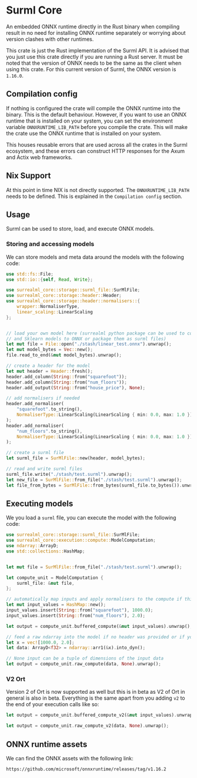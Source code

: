 
# Surml Core

An embedded ONNX runtime directly in the Rust binary when compiling result in no need for installing ONNX runtime separately or worrying about version clashes with other runtimes.

This crate is just the Rust implementation of the Surml API. It is advised that you just use this crate directly if you are running a Rust server. It must be noted that the version of ONNX needs to be the same as the client when using this crate. For this current version of Surml, the ONNX version is `1.16.0`.

## Compilation config

If nothing is configured the crate will compile the ONNX runtime into the binary. This is the default behaviour. However, if you want to use an ONNX runtime that is installed on your system, you can set the environment variable `ONNXRUNTIME_LIB_PATH` before you compile the crate. This will make the crate use the ONNX runtime that is installed on your system.

This houses reusable errors that are used across all the crates in the Surml ecosystem, and these errors can construct HTTP responses for the Axum and Actix web frameworks.

## Nix Support

At this point in time NIX is not directly supported. The `ONNXRUNTIME_LIB_PATH` needs to be defined. This is explained in the `Compilation config` section.

## Usage

Surml can be used to store, load, and execute ONNX models.

### Storing and accessing models
We can store models and meta data around the models with the following code:
```rust
use std::fs::File;
use std::io::{self, Read, Write};

use surrealml_core::storage::surml_file::SurMlFile;
use surrealml_core::storage::header::Header;
use surrealml_core::storage::header::normalisers::{
    wrapper::NormaliserType,
    linear_scaling::LinearScaling
};


// load your own model here (surrealml python package can be used to convert PyTorch,
// and Sklearn models to ONNX or package them as surml files)
let mut file = File::open("./stash/linear_test.onnx").unwrap();
let mut model_bytes = Vec::new();
file.read_to_end(&mut model_bytes).unwrap();

// create a header for the model
let mut header = Header::fresh();
header.add_column(String::from("squarefoot"));
header.add_column(String::from("num_floors"));
header.add_output(String::from("house_price"), None);

// add normalisers if needed
header.add_normaliser(
    "squarefoot".to_string(),
    NormaliserType::LinearScaling(LinearScaling { min: 0.0, max: 1.0 })
);
header.add_normaliser(
    "num_floors".to_string(),
    NormaliserType::LinearScaling(LinearScaling { min: 0.0, max: 1.0 })
);

// create a surml file
let surml_file = SurMlFile::new(header, model_bytes);

// read and write surml files
surml_file.write("./stash/test.surml").unwrap();
let new_file = SurMlFile::from_file("./stash/test.surml").unwrap();
let file_from_bytes = SurMlFile::from_bytes(surml_file.to_bytes()).unwrap();
```

## Executing models

We you load a `surml` file, you can execute the model with the following code:

```rust
use surrealml_core::storage::surml_file::SurMlFile;
use surrealml_core::execution::compute::ModelComputation;
use ndarray::ArrayD;
use std::collections::HashMap;


let mut file = SurMlFile::from_file("./stash/test.surml").unwrap();

let compute_unit = ModelComputation {
    surml_file: &mut file,
};

// automatically map inputs and apply normalisers to the compute if this data was put in the header
let mut input_values = HashMap::new();
input_values.insert(String::from("squarefoot"), 1000.0);
input_values.insert(String::from("num_floors"), 2.0);

let output = compute_unit.buffered_compute(&mut input_values).unwrap();

// feed a raw ndarray into the model if no header was provided or if you want to bypass the header
let x = vec![1000.0, 2.0];
let data: ArrayD<f32> = ndarray::arr1(&x).into_dyn();

// None input can be a tuple of dimensions of the input data
let output = compute_unit.raw_compute(data, None).unwrap();
```

### V2 Ort
Version 2 of Ort is now supported as well but this is in beta as V2 of Ort in general is also
in beta. Everything is the same apart from you adding `v2` to the end of your execution calls
like so:

```rust
let output = compute_unit.buffered_compute_v2(&mut input_values).unwrap();

let output = compute_unit.raw_compute_v2(data, None).unwrap();
```

## ONNX runtime assets

We can find the ONNX assets with the following link:

```
https://github.com/microsoft/onnxruntime/releases/tag/v1.16.2
```
